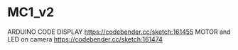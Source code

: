 # MC1_v2

ARDUINO CODE
DISPLAY
https://codebender.cc/sketch:161455
MOTOR and LED on camera
https://codebender.cc/sketch:161474

